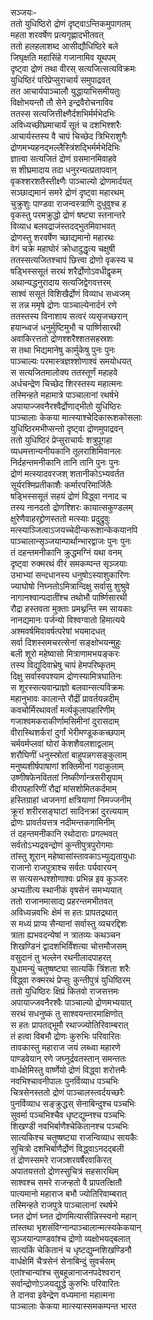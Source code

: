 सञ्जयः-  
ततो युधिष्ठिरो द्रोणं दृष्ट्वाऽन्तिकमुपागतम्  
महता शरवर्षेण प्रत्यगृह्णादभीतवत्  
ततो हलहलाशब्द आसीद्यौधिष्ठिरे बले  
जिघृक्षति महासिंहे गजानामिव यूथपम्  
दृष्ट्वा द्रोणं तथा वीरस् सत्यजित्सत्यविक्रमः  
युधिष्ठिरं परिप्रेप्सुराचार्यं समुपाद्रवत्  
तत आचार्यपाञ्चालौ युद्धायाभिसमीयतुः  
विक्षोभयन्तौ तौ सेने इन्द्रवैरोचनाविव  
ततस्स सत्यजित्तीक्ष्णैर्दशभिर्मर्मभेदभिः  
अविध्यच्छीघ्रमाचार्यं सूतं च दशभिश्शरैः   
आचार्यस्तस्य वै चापं चिच्छेद त्रिभिराशुगैः  
द्रोणमभ्यहनद्भल्लैस्त्रिंशद्भिर्मर्मभेदिभिः  
ज्ञात्वा सत्यजितं द्रोणं ग्रसमानमिवाहवे  
स शीघ्रमादाय तदा धनुरन्यत्प्रतापवान्  
वृकश्शरशतैस्तीक्ष्णैः पाञ्चाल्यो द्रोणमार्दयत्  
सञ्छाद्यमानं समरे द्रोणं दृष्ट्वा महारथम्  
चुक्रुशुः पाण्डवा राजन्वस्त्राणि दुधुवुश्च ह  
वृकस्तु परमक्रुद्धो द्रोणं षष्ट्या स्तनान्तरे  
विव्याध बलवद्राजंस्तदद्भुतमिवाभवत्  
द्रोणस्तु शरवर्षेण च्छाद्यमानो महारथः  
वेगं चक्रे महाघोरं क्रोधादुद्धृत्य चक्षुषी  
ततस्सत्यजितश्चापं छित्त्वा द्रोणो वृकस्य च  
षड्भिस्ससूतं सरथं शरैर्द्रोणोऽवधीद्वृकम्  
अथान्यद्धनुरादाय सत्यजिद्वेगवत्तरम्  
साश्वं ससूतं विशिखैर्द्रोणं विव्याध सध्वजम्  
स तन्न ममृषे द्रोणः पाञ्चाल्येनार्दनं रणे  
ततस्तस्य विनाशाय सत्वरं व्यसृजच्छरान्  
हयान्ध्वजं धनुर्मुष्टिमुभौ च पार्ष्णिसारथी  
अवाकिरत्ततो द्रोणश्शरैश्शतसहस्रशः  
स तथा भिद्यमानेषु कार्मुकेषु पुनः पुनः  
पाञ्चाल्यः परमास्त्रज्ञश्शोणाश्वं समयोधयत्  
स सत्यजितमालोक्य ततस्तूर्णं महाहवे  
अर्धचन्द्रेण चिच्छेद शिरस्तस्य महात्मनः  
तस्मिन्हते महामात्रे पाञ्चालानां रथर्षभे  
अपायाज्जवनैरश्वैर्द्रोणाद्भीतो युधिष्ठिरः  
पाञ्चालाः केकया मात्स्याश्चेदिकारूशकोसलाः  
युधिष्ठिरमभीप्सन्तो दृष्ट्वा द्रोणमुपाद्रवन्  
ततो युधिष्ठिरं प्रेप्सुराचार्यः शत्रुपूगहा  
व्यधमत्तान्यनीयकानि तूलराशिमिवानलः  
निर्दहन्तमनीकानि तानि तानि पुनः पुनः  
द्रोणं मत्स्यादवरजश् शतानीकोऽभ्यवर्तत  
सूर्यरश्मिप्रतीकाशैः कर्मारपरिमार्जितैः  
षड्भिस्ससूतं सहयं द्रोणं विद्ध्वा ननाद च  
तस्य नानदतो द्रोणश्शिरः कायात्सकुण्डलम्  
क्षुरेणैवाहरद्द्रोणस्ततो मत्स्याः प्रदुद्रुवुः  
मत्स्याञ्जित्वाऽजयच्चेदीन्करूशान्केकयानपि  
पाञ्चालान्सृञ्जयान्पार्थान्भारद्वाजः पुनः पुनः  
तं दहन्तमनीकानि क्रुद्धमग्निं यथा वनम्  
दृष्ट्वा रुक्मरथं वीरं समकम्पन्त सृञ्जयाः  
उभाभ्यां सन्दधानस्य धनुषोऽस्याशुकारिणः  
ज्याघोषो निघ्नतोऽमित्रान्दिक्षु सर्वासु शुश्रुवे  
नागानश्वान्पदातींश्च तथोभौ पार्ष्णिसारथी  
रौद्रा हस्तवता मुक्ताः प्रमथ्नन्ति स्म सायकाः  
नानद्यमानः पर्जन्यो विश्वग्वातो हिमात्यये  
अश्मवर्षमिवावर्षत्परेषां भयमादधत्  
सर्वा दिशस्समचरत्सेनां सङ्क्षोभयन्मुहुः  
बली शूरो महेष्वासो मित्राणामभयङ्करः  
तस्य विद्युदिवाभ्रेषु चापं हेमपरिष्कृतम्  
दिक्षु सर्वास्वपश्याम द्रोणस्यामित्रघातिनः  
स शूरस्सत्यवान्प्राज्ञो बलवान्सत्यविक्रमः  
महानुभावः कालान्ते रौद्रीं प्रावर्तयन्नदीम्  
कवचोर्मिरथावर्तां मर्त्यकूलापहारिणीम्  
गजाश्वमकराकीर्णामसिमीनां दुरासदाम्  
वीरास्थिशर्करां दुर्गां भेरीमण्डूककच्छपाम्  
चर्मवर्मप्लवां घोरां केशशैवलशाद्वलाम्  
शरौघिणीं धनुस्स्रोतां बाहुपन्नगसङ्कुलाम्  
मनुष्यशीर्षपाषाणां शक्तिमीनां गदाकुलाम्  
उष्णीषफेनविततां निष्कीर्णान्त्रसरीसृपाम्  
वीरापहारिणीं रौद्रां मांसशोमितकर्दमाम्  
हस्तिग्राहां ध्वजनगां क्षत्रियाणां निमज्जनीम्  
क्रूरां शरीरसङ्घाटां सादिनक्रां दुरत्ययाम्  
द्रोणः प्रावर्तयत्तत्र नदीमन्तकगामिनीम्  
तं दहन्तमनीकानि रथोदाराः प्रगल्भवत्  
सर्वतोऽभ्यद्रवन्द्रोणं कुन्तीपुत्रपुरोगमाः  
तांस्तु शूरान् महेष्वासांस्तावकाऽभ्युद्यतायुधाः  
राजानो राजपुत्राश्च सर्वतः पर्यवारयन्  
स सत्यसन्धश्शोणाश्वः प्रभिन्न इव कुञ्जरः  
अभ्यतीत्य स्थानीकं वृषसेनं समभ्ययात्  
ततो राजानमासाद्य प्रहरन्तमभीतवत्  
अविध्यन्नवभिः क्षेमं स हतः प्रापतद्रथात्  
स मध्यं प्राप्य सैन्यानां सर्वास्तु व्यचरद्दिशः  
त्राता ह्यभवदन्येषां न त्रातव्यः कथञ्चन  
शिखण्डिनं द्वादशभिर्विंशत्या चोत्तमौजसम्  
वसुदानं तु भल्लेन रथनीलादपाहरत्  
युधामन्युं चतुष्षष्ट्या सात्यकिं त्रिंशता शरैः  
विद्ध्वा रुक्मरथं प्रेप्सुः कुन्तीपुत्रं युधिष्ठिरम्  
ततो युधिष्ठिरः क्षिप्रं कितवो राजसत्तमः  
अपायाज्जवनैरश्वैः पाञ्चाल्यो द्रोणमभ्ययात्  
सरथं सधनुष्कं तु साश्वयन्तारमाक्षिणोत्  
स हतः प्रापतद्भूमौ रथाज्ज्योतिरिवाम्बरात्  
तं हत्वा विबभौ द्रोणः कुरुभिः परिवारितः  
तावकास्तु महाराज जयं लब्ध्वा महारणे  
पाण्डवेयान् रणे जघ्नुर्द्रवतस्तान् समन्ततः  
वार्धक्षेमिस्तु वार्ष्णेयो द्रोणं विद्ध्वा शरोत्तमैः  
नवभिश्चावनीपालः पुनर्विव्याध पञ्चभिः  
चित्रसेनस्ततो द्रोणं पाञ्चालस्त्वर्दयच्छरैः  
पुनर्विव्याध सङ्क्रुद्धस् सेनाबिन्दुश्च पञ्चभिः  
सुवर्मा पञ्चभिश्चैव धृष्टद्युम्नश्च पञ्चभिः  
शिखण्डी नवभिर्बाणैश्चेकितानश्च पञ्चभिः  
सात्यकिश्च चतुष्षष्ट्या राजन्विव्याध सायकैः  
सुचित्रो दशभिर्बाणैर्द्रोणं विद्ध्वाऽनदद्बली  
तं द्रोणस्समरे राजञ्शरवर्षैरवाकिरत्  
अपातयत्ततो द्रोणस्सुचित्रं सहसारथिम्  
साश्वश्च समरे राजन्हतो वै प्रापतत्क्षितौ  
पात्यमानो महाराज बभौ ज्योतिरिवाम्बरात्  
तस्मिन्हते राजपुत्रे पाञ्चालानां रथर्षभे  
घ्नत द्रोणं घ्नत द्रोणमित्यासीन्निस्स्वनो महान्  
तांस्तथा भृशसंविग्नान्पाञ्चालान्मत्स्यकेकयान्  
सृञ्जयान्पाण्डवांश्च द्रोणो व्यक्षोभयद्बलात्  
सात्यकिं चेकितानं च धृष्टद्युम्नशिखण्डिनौ  
वार्धक्षेमिं चैत्रसेनं सेनाबिन्दुं सुवर्चसम्  
एतांश्चान्यांश्च सुबहून्नानाजनपदेश्वरान्  
सर्वान्द्रोणोऽजयद्युद्धे कुरुभिः परिवारितः  
ते दानवा इवेन्द्रेण वध्यमाना महात्मना  
पाञ्चालाः केकया मात्स्यास्समकम्पन्त भारत  
